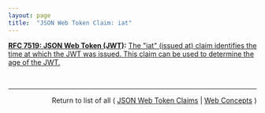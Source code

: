 ```yaml
---
layout: page
title:  "JSON Web Token Claim: iat"
---
```


**[RFC 7519: JSON Web Token (JWT)](/specs/IETF/RFC/7519 "JSON Web Token (JWT) is a compact, URL-safe means of representing claims to be transferred between two parties. The claims in a JWT are encoded as a JSON object that is used as the payload of a JSON Web Signature (JWS) structure or as the plaintext of a JSON Web Encryption (JWE) structure, enabling the claims to be digitally signed or integrity protected with a Message Authentication Code (MAC) and/or encrypted."):** [The "iat" (issued at) claim identifies the time at which the JWT was issued. This claim can be used to determine the age of the JWT.](http://tools.ietf.org/html/rfc7519#section-4.1.6 "Read documentation for JSON Web Token Claim &#34;iat&#34;")

<br/>
<hr/>

<p style="text-align: right">Return to list of all ( <a href="../jwt-claims">JSON Web Token Claims</a> | <a href="../">Web Concepts</a> )</p>